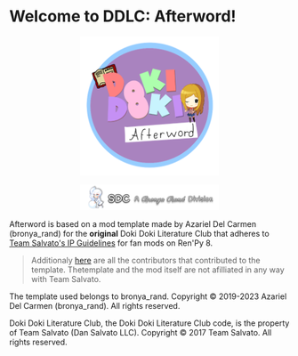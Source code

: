 # Welcome to DDLC: Afterword!

<p align="center">
  <img src="./game/mod_assets/Gwynn Sprites/overall/Logo2.png" width=250px/>
</p>

<p align="center">
  <img src=".github/IMAGES/Logos/SmallBronyaLogo.png" width=250px/>
</p>

Afterword is based on a mod template made by Azariel Del Carmen (bronya_rand) for the **original** Doki Doki Literature Club that adheres to [Team Salvato's IP Guidelines](http://teamsalvato.com/ip-guidelines/) for fan mods on Ren'Py 8.

> Additionaly [here](./CREDITS.md) are all the contributors that contributed to the template.
> Thetemplate and the mod itself are not afilliated in any way with Team Salvato.

The template used belongs to bronya_rand. Copyright © 2019-2023 Azariel Del Carmen (bronya_rand). All rights reserved.

Doki Doki Literature Club, the Doki Doki Literature Club code, is the property of Team Salvato (Dan Salvato LLC). Copyright © 2017 Team Salvato. All rights reserved.
